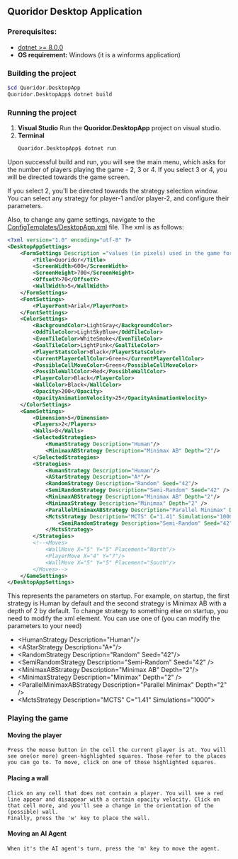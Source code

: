 
## Quoridor Desktop Application

### Prerequisites:
 - [dotnet >= 8.0.0](https://dotnet.microsoft.com/en-us/download/dotnet/8.0)
 - __OS requirement:__ Windows (it is a winforms application)

### Building the project
```bash
$cd Quoridor.DesktopApp
Quoridor.DesktopApp$ dotnet build
```
### Running the project
1) __Visual Studio__
    Run the __Quoridor.DesktopApp__ project on visual studio.
2) __Terminal__
    ```bash
    Quoridor.DesktopApp$ dotnet run
    ```

Upon successful build and run, you will see the main menu, which asks for the number of players playing the game - 2, 3 or 4.
If you select 3 or 4, you will be directed towards the game screen.

If you select 2, you'll be directed towards the strategy selection window. You can select any strategy for player-1 and/or player-2, and configure their parameters.

Also, to change any game settings, navigate to the [ConfigTemplates/DesktopApp.xml](https://github.com/devyanshuk/Quoridor/blob/main/Quoridor/Quoridor.DesktopApp/ConfigTemplates/DesktopAppSettings.xml) file. The xml is as follows:

```xml
<?xml version="1.0" encoding="utf-8" ?>
<DesktopAppSettings>
	<FormSettings Description ="values (in pixels) used in the game form">
		<Title>Quoridor</Title>
		<ScreenWidth>600</ScreenWidth>
		<ScreenHeight>700</ScreenHeight>
		<OffsetY>70</OffsetY>
		<WallWidth>5</WallWidth>
	</FormSettings>
	<FontSettings>
		<PlayerFont>Arial</PlayerFont>
	</FontSettings>
	<ColorSettings>
		<BackgroundColor>LightGray</BackgroundColor>
		<OddTileColor>LightSkyBlue</OddTileColor>
		<EvenTileColor>WhiteSmoke</EvenTileColor>
		<GoalTileColor>LightPink</GoalTileColor>
		<PlayerStatsColor>Black</PlayerStatsColor>
		<CurrentPlayerCellColor>Green</CurrentPlayerCellColor>
		<PossibleCellMoveColor>Green</PossibleCellMoveColor>
		<PossibleWallColor>Red</PossibleWallColor>
		<PlayerColor>Black</PlayerColor>
		<WallColor>Black</WallColor>
		<Opacity>200</Opacity>
		<OpacityAnimationVelocity>25</OpacityAnimationVelocity>
	</ColorSettings>
	<GameSettings>
		<Dimension>5</Dimension>
		<Players>2</Players>
		<Walls>8</Walls>
		<SelectedStrategies>
			<HumanStrategy Description="Human"/>
			<MinimaxABStrategy Description="Minimax AB" Depth="2"/>
		</SelectedStrategies>
		<Strategies>
			<HumanStrategy Description="Human"/>
			<AStarStrategy Description="A*"/>
			<RandomStrategy Description="Random" Seed="42"/>
			<SemiRandomStrategy Description="Semi-Random" Seed="42" />
			<MinimaxABStrategy Description="Minimax AB" Depth="2"/>
			<MinimaxStrategy Description="Minimax" Depth="2" />
			<ParallelMinimaxABStrategy Description="Parallel Minimax" Depth="2" />
			<MctsStrategy Description="MCTS" C="1.41" Simulations="1000">
				<SemiRandomStrategy Description="Semi-Random" Seed="42" />
			</MctsStrategy>
		</Strategies>
		<!--<Moves>
			<WallMove X="5" Y="5" Placement="North"/>
			<PlayerMove X="4" Y="7"/>
			<WallMove X="5" Y="5" Placement="South"/>
		</Moves>-->
	</GameSettings>
</DesktopAppSettings>
```

This represents the parameters on startup. For example, on startup, the first strategy is Human by default and the second strategy is Minimax AB with a depth of 2 by default.
To change strategy to something else on startup, you need to modify the xml element. You can use one of (you can modify the parameters to your need)
- \<HumanStrategy Description="Human"/>
- \<AStarStrategy Description="A*"/>
- \<RandomStrategy Description="Random" Seed="42"/>
- \<SemiRandomStrategy Description="Semi-Random" Seed="42" />
- \<MinimaxABStrategy Description="Minimax AB" Depth="2"/>
- \<MinimaxStrategy Description="Minimax" Depth="2" />
- \<ParallelMinimaxABStrategy Description="Parallel Minimax" Depth="2" />
- \<MctsStrategy Description="MCTS" C="1.41" Simulations="1000">


### Playing the game

#### Moving the player
    Press the mouse button in the cell the current player is at. You will see one(or more) green-highlighted squares. Those refer to the places you can go to. To move, click on one of those highlighted squares.
    
#### Placing a wall
    Click on any cell that does not contain a player. You will see a red line appear and disappear with a certain opacity velocity. Click on that cell more, and you'll see a change in the orientation of the (possible) wall.
    Finally, press the 'w' key to place the wall.
    
#### Moving an AI Agent
    When it's the AI agent's turn, press the 'm' key to move the agent.